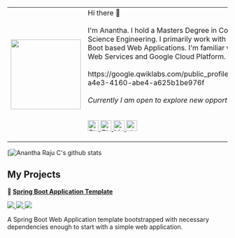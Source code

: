 <table border="0">
  <tr>
    <td width="20%">
      <p>
        <a target="_blank" rel="noopener noreferrer" >
          <img src="https://octodex.github.com/images/daftpunktocat-thomas.gif" height="160px" width="160px" style="max-width:100%;">
        </a>
      </p>
    </td>
    <td>
        Hi there 👋
  </br>
  </br>
I'm Anantha. I hold a Masters Degree in Computer Science Engineering. I primarily work with Java, Spring Boot based Web Applications. I'm familiar with Amazon Web Services and  Google Cloud Platform.
    </br>
    </br>
    https://google.qwiklabs.com/public_profiles/f39c6d6d-a4e3-4160-abe4-a625b1be976f
    </br>
    </br>
    <em>Currently I am open to explore new opportunities.</em>
    </br>
    </br>
    <p>
  <a href="https://stackoverflow.com/users/3711562/anantha-raju-c" rel="nofollow">
    <img src="https://cdn2.iconfinder.com/data/icons/social-icons-color/512/stackoverflow-256.png" height="25px" width="25px" alt="Stackoverflow" style="max-width:100%;">
  </a>
<a href="https://www.goodreads.com/user/show/49589939-anantha-raju" rel="nofollow">
    <img src="https://d.gr-assets.com/misc/1454549160-1454549160_goodreads_misc.png" height="25px" width="25px" alt="Stackoverflow" style="max-width:100%;">
  </a>
  <a href="https://in.linkedin.com/in/anantharajuc" rel="nofollow">
    <img src="https://cdn2.iconfinder.com/data/icons/social-media-2285/512/1_Linkedin_unofficial_colored_svg-256.png" height="25px" width="25px" alt="Linkedin" style="max-width:100%;">
  </a>
  <a href="https://stackshare.io/AnanthaRajuC" rel="nofollow">
    <img src="https://cdn.worldvectorlogo.com/logos/stackshare.svg" height="25px" width="25px" alt="stackshare" style="max-width:100%;">
  </a>
</p>
    </td>
  </tr>
</table>

[![Anantha Raju C's github stats](https://github-readme-stats.vercel.app/api?username=anantharajuc&theme=vue&show_icons=true&include_all_commits=true&count_private=true)

<h2>My Projects</h2>

<p>
  <strong>
    <g-emoji class="g-emoji" alias="baby" fallback-src="https://github.githubassets.com/images/icons/emoji/unicode/1f476.png">👶</g-emoji>
    <a href="https://github.com/Spring-Boot-Framework/Spring-Boot-Application-Template">Spring Boot Application Template</a>
  </strong>
</p>

<p>
<a href="https://github.com/Spring-Boot-Framework/Spring-Boot-Application-Template/network/members" rel="nofollow">
<img src="https://img.shields.io/github/forks/Spring-Boot-Framework/Spring-Boot-Application-Template" style="max-width:100%;">
</a> 
<a href="https://github.com/Spring-Boot-Framework/Spring-Boot-Application-Template/stargazers" rel="nofollow">
<img src="https://img.shields.io/github/stars/Spring-Boot-Framework/Spring-Boot-Application-Template" style="max-width:100%;">
</a> 
<a href="https://travis-ci.org/Spring-Boot-Framework/Spring-Boot-Application-Template" rel="nofollow">
<img src="https://travis-ci.org/Spring-Boot-Framework/Spring-Boot-Application-Template.svg?branch=master" style="max-width:100%;">
</a> 
</p>
<p>A Spring Boot Web Application template bootstrapped with necessary dependencies enough to start with a simple web application.</p>

<!--
**AnanthaRajuC/AnanthaRajuC** is a ✨ _special_ ✨ repository because its `README.md` (this file) appears on your GitHub profile.

Here are some ideas to get you started:

- 🔭 I’m currently working on ...
- 🌱 I’m currently learning ...
- 👯 I’m looking to collaborate on ...
- 🤔 I’m looking for help with ...
- 💬 Ask me about ...
- 📫 How to reach me: ...
- 😄 Pronouns: ...
- ⚡ Fun fact: ...
-->

